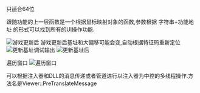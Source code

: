 只适合64位

跟随功能的上一层函数是一个根据鼠标映射对象的函数,参数根据 字符串+功能地址 的形式可以找到所有的UI操作功能.

![游戏更新后](https://github.com/user-attachments/assets/5400c649-3e1e-462b-97d8-c60e965ee5f9)
游戏更新后基址和大偏移可能会变,自动根据特征码重新定位
![更新基址调试输出](https://github.com/user-attachments/assets/badff842-f23e-4656-a2ed-eddc02628590)
![更新基址后](https://github.com/user-attachments/assets/f7498cd8-fef3-4c90-b39d-9632a316883c)


遍历窗口
![遍历窗口](https://github.com/user-attachments/assets/c93ac455-c1d2-43e0-8a5c-701eeeee56e9)

可以根据注入器和DLL的消息传递或者管道进行以注入器为中控的多线程操作.方法名是Viewer::PreTranslateMessage
